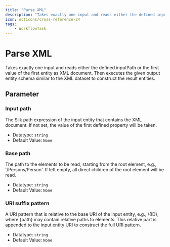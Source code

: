 ```yaml
---
title: "Parse XML"
description: "Takes exactly one input and reads either the defined inputPath or the first value of the first entity as XML document. Then executes the given output entity schema similar to the XML dataset to construct the result entities."
icon: octicons/cross-reference-24
tags: 
    - WorkflowTask
---
```

# Parse XML
<!-- This file was generated - DO NOT CHANGE IT MANUALLY -->



Takes exactly one input and reads either the defined inputPath or the first value of the first entity as XML document. Then executes the given output entity schema similar to the XML dataset to construct the result entities.


## Parameter

### Input path

The Silk path expression of the input entity that contains the XML document. If not set, the value of the first defined property will be taken.

- Datatype: `string`
- Default Value: `None`



### Base path

The path to the elements to be read, starting from the root element, e.g., '/Persons/Person'. If left empty, all direct children of the root element will be read.

- Datatype: `string`
- Default Value: `None`



### URI suffix pattern

A URI pattern that is relative to the base URI of the input entity, e.g., /{ID}, where {path} may contain relative paths to elements. This relative part is appended to the input entity URI to construct the full URI pattern.

- Datatype: `string`
- Default Value: `None`




